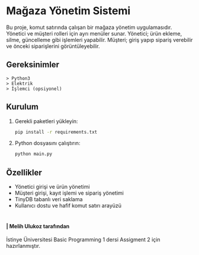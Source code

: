 # Mağaza Yönetim Sistemi

Bu proje, komut satırında çalışan bir mağaza yönetim uygulamasıdır. Yönetici ve müşteri rolleri için ayrı menüler sunar. Yönetici; ürün ekleme, silme, güncelleme gibi işlemleri yapabilir. Müşteri; giriş yapıp sipariş verebilir ve önceki siparişlerini görüntüleyebilir.

## Gereksinimler
    > Python3
    > Elektrik
    > İşlemci (opsiyonel)
## Kurulum

1. Gerekli paketleri yükleyin:
    ```bash
    pip install -r requirements.txt
    ```
2. Python dosyasını çalıştırın:
    ```bash
    python main.py
    ```

## Özellikler

- Yönetici girişi ve ürün yönetimi
- Müşteri girişi, kayıt işlemi ve sipariş yönetimi
- TinyDB tabanlı veri saklama
- Kullanıcı dostu ve hafif komut satırı arayüzü

#
#### | Melih Ulukoz tarafından
İstinye Üniversitesi Basic Programming 1 dersi Assigment 2 için hazırlanmıştır.